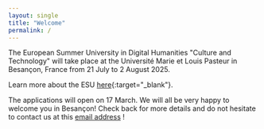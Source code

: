 ```yaml
---
layout: single
title: "Welcome"
permalink: /
---
```


The European Summer University in Digital Humanities "Culture and Technology" will take place at the Université Marie et Louis Pasteur in Besançon, France from 21 July to 2 August 2025. 

Learn more about the ESU [here](https://esudh.github.io/about/){:target="_blank"}.

The applications will open on 17 March. We will all be very happy to welcome you in Besançon! Check back for more details and do not hesitate to contact us at this [email address](esudh2025@univ-fcomte.fr) !
